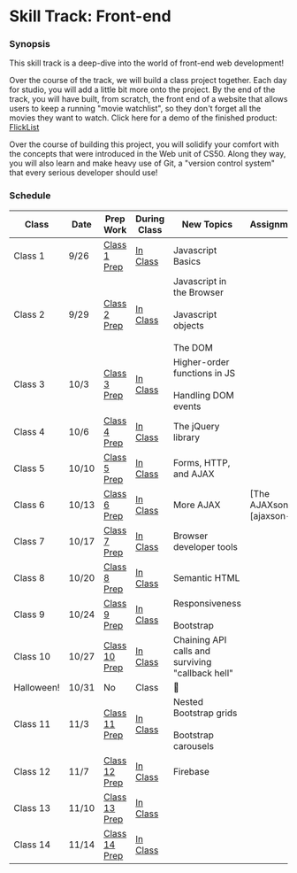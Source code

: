 # Skill Track: Front-end

### Synopsis

This skill track is a deep-dive into the world of front-end web development!

Over the course of the track, we will build a class project together. Each day for studio, you will add a little bit more onto the project. By the end of the track, you will have built, from scratch, the front end of a website that allows users to keep a running "movie watchlist", so they don't forget all the movies they want to watch. Click here for a demo of the finished product: [FlickList][flicklist-demo]

Over the course of building this project, you will solidify your comfort with the concepts that were introduced in the Web unit of CS50. Along they way, you will also learn and make heavy use of Git, a "version control system" that every serious developer should use!

### Schedule

Class | Date | Prep Work | During Class | New Topics | Assignment | Assignment Due
|-----|------|-----------|--------------|------------|------------|---------------|
Class 1 | 9/26 | [Class 1 Prep](./materials/class1-prep) | [In Class](./materials/class1) | Javascript Basics | |
Class 2 | 9/29 | [Class 2 Prep](./materials/class2-prep) | [In Class](./materials/class2) | Javascript in the Browser <br><br> Javascript objects <br><br> The DOM | |
Class 3 | 10/3 | [Class 3 Prep](./materials/class3-prep) | [In Class](./materials/class3) | Higher-order functions in JS <br><br> Handling DOM events | |
Class 4 | 10/6 | [Class 4 Prep](./materials/class4-prep) | [In Class](./materials/class4) | The jQuery library | |
Class 5 | 10/10 | [Class 5 Prep](./materials/class5-prep) | [In Class](./materials/class5) | Forms, HTTP, and AJAX | |
Class 6 | 10/13 | [Class 6 Prep](./materials/class6-prep) | [In Class](./materials/class6) | More AJAX | [The AJAXson 5][ajaxson-5] |
Class 7 | 10/17 | [Class 7 Prep](./materials/class7-prep) | [In Class](./materials/class7) | Browser developer tools | |
Class 8 | 10/20 | [Class 8 Prep](./materials/class8-prep) | [In Class](./materials/class8) | Semantic HTML | |
Class 9 | 10/24 | [Class 9 Prep](./materials/class9-prep) | [In Class](./materials/class9) | Responsiveness <br><br> Bootstrap | | [The AJAXson 5][ajaxson-5]
Class 10 | 10/27 | [Class 10 Prep](./materials/class10-prep) | [In Class](./materials/class10) | Chaining API calls and surviving "callback hell" | |
Halloween! | 10/31 | No | Class | :ghost:
Class 11 | 11/3 | [Class 11 Prep](./materials/class11-prep) | [In Class](./materials/class11) | Nested Bootstrap grids <br><br> Bootstrap carousels | |
Class 12 | 11/7 | [Class 12 Prep](./materials/class12-prep) | [In Class](./materials/class12) | Firebase | |
Class 13 | 11/10 | [Class 13 Prep](./materials/class13-prep) | [In Class](./materials/class13) |
Class 14 | 11/14 | [Class 14 Prep](./materials/class14-prep) | [In Class](./materials/class14) |



[flicklist-demo]: http://education.launchcode.org/flicklist
